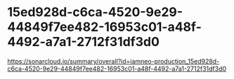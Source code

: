 # 15ed928d-c6ca-4520-9e29-44849f7ee482-16953c01-a48f-4492-a7a1-2712f31df3d0
https://sonarcloud.io/summary/overall?id=iamneo-production_15ed928d-c6ca-4520-9e29-44849f7ee482-16953c01-a48f-4492-a7a1-2712f31df3d0
